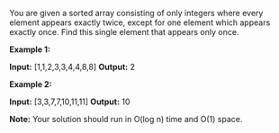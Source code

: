 
You are given a sorted array consisting of only integers where every element appears exactly twice, except for one element which appears exactly once. Find this single element that appears only once.

**Example 1:**

**Input:** [1,1,2,3,3,4,4,8,8]
**Output:** 2

**Example 2:**

**Input:** [3,3,7,7,10,11,11]
**Output:** 10

**Note:**  Your solution should run in O(log n) time and O(1) space.